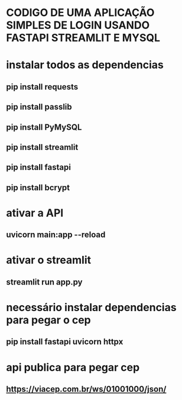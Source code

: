 # CODIGO DE UMA APLICAÇÃO SIMPLES DE LOGIN USANDO FASTAPI STREAMLIT E MYSQL

# instalar todos as dependencias

  ## pip install requests
  ## pip install passlib
  ## pip install PyMySQL
  ## pip install streamlit
  ## pip install fastapi
  ## pip install bcrypt

# ativar a API
## uvicorn main:app --reload
# ativar o streamlit
## streamlit run app.py

# necessário instalar dependencias para pegar o cep
## pip install fastapi uvicorn httpx
# api publica para pegar cep
## https://viacep.com.br/ws/01001000/json/



